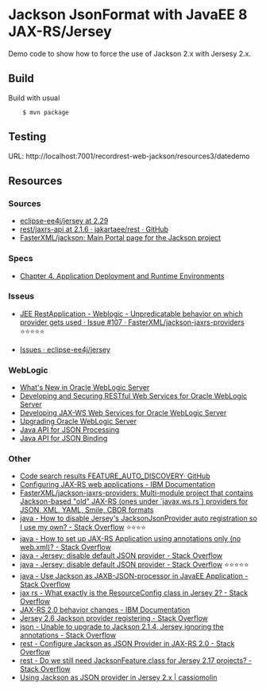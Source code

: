 # Jackson JsonFormat with JavaEE 8 JAX-RS/Jersey

Demo code to show how to force the use of Jackson 2.x with Jersesy 2.x.

## Build

Build with usual

```
    $ mvn package
```
## Testing

URL: http://localhost:7001/recordrest-web-jackson/resources3/datedemo


## Resources

### Sources

* [eclipse-ee4j/jersey at 2.29](https://github.com/eclipse-ee4j/jersey/tree/2.29)
* [rest/jaxrs-api at 2.1.6 · jakartaee/rest · GitHub](https://github.com/jakartaee/rest/tree/2.1.6/jaxrs-api)
* [FasterXML/jackson: Main Portal page for the Jackson project](https://github.com/FasterXML/jackson)

### Specs

* [Chapter 4. Application Deployment and Runtime Environments](https://eclipse-ee4j.github.io/jersey.github.io/documentation/latest/deployment.html#deployment.autodiscoverable)


### Isseus

* [JEE RestApplication - Weblogic - Unpredicatable behavior on which provider gets used · Issue #107 · FasterXML/jackson-jaxrs-providers](https://github.com/FasterXML/jackson-jaxrs-providers/issues/107) ⭐⭐⭐⭐⭐

* [Issues · eclipse-ee4j/jersey](https://github.com/eclipse-ee4j/jersey/issues?q=jackson)

### WebLogic 

- [What's New in Oracle WebLogic Server](https://docs.oracle.com/en/middleware/standalone/weblogic-server/14.1.1.0/notes/whatsnew.html#GUID-DF8CFD1C-9DD1-423E-ACA6-9717D5738385)
- [Developing and Securing RESTful Web Services for Oracle WebLogic Server](https://docs.oracle.com/en/middleware/standalone/weblogic-server/14.1.1.0/restf/jersey-back-comp.html#GUID-3219374B-7213-4D1F-A0E9-A6113FF44EB4)
- [Developing JAX-WS Web Services for Oracle WebLogic Server](https://docs.oracle.com/en/middleware/standalone/weblogic-server/14.1.1.0/wsget/jax-ws-intro.html#GUID-49D730F9-1F69-43DE-980C-7A18FB5285D9)
- [Upgrading Oracle WebLogic Server](https://docs.oracle.com/en/middleware/standalone/weblogic-server/14.1.1.0/wlupg/upgrade_ws.html#GUID-A9BF7068-B532-4A2D-96D8-6B2B9EFBFD71)
- [Java API for JSON Processing](https://docs.oracle.com/en/middleware/standalone/weblogic-server/14.1.1.0/wlprg/java-api-for-json-proc.html#GUID-53ED16E0-0669-4698-AAAB-BB0C7B9A977B)
- [Java API for JSON Binding](https://docs.oracle.com/en/middleware/standalone/weblogic-server/14.1.1.0/wlprg/java-api-json-binding.html#GUID-203F8D60-C2E9-4183-8357-00B8A289E3D9)

### Other

* [Code search results FEATURE_AUTO_DISCOVERY· GitHub](https://github.com/search?q=repo%3Aeclipse-ee4j/jersey%20FEATURE_AUTO_DISCOVERY_DISABLE&type=code)
* [Configuring JAX-RS web applications - IBM Documentation](https://www.ibm.com/docs/en/was/9.0.5?topic=applications-configuring-jax-rs-web)
* [FasterXML/jackson-jaxrs-providers: Multi-module project that contains Jackson-based "old" JAX-RS (ones under \`javax.ws.rs\`) providers for JSON, XML, YAML, Smile, CBOR formats](https://github.com/FasterXML/jackson-jaxrs-providers)
* [java - How to disable Jersey's JacksonJsonProvider auto registration so I use my own? - Stack Overflow](https://stackoverflow.com/questions/23441095/how-to-disable-jerseys-jacksonjsonprovider-auto-registration-so-i-use-my-own) ⭐⭐⭐⭐
* [java - How to set up JAX-RS Application using annotations only (no web.xml)? - Stack Overflow](https://stackoverflow.com/questions/9373081/how-to-set-up-jax-rs-application-using-annotations-only-no-web-xml)
* [java - Jersey: disable default JSON provider - Stack Overflow](https://stackoverflow.com/questions/30278303/jersey-disable-default-json-provider)
* [java - Jersey: disable default JSON provider - Stack Overflow](https://stackoverflow.com/questions/30278303/jersey-disable-default-json-provider) ⭐⭐⭐⭐⭐
* [java - Use Jackson as JAXB-JSON-processor in JavaEE Application - Stack Overflow](https://stackoverflow.com/questions/29698350/use-jackson-as-jaxb-json-processor-in-javaee-application)
* [jax rs - What exactly is the ResourceConfig class in Jersey 2? - Stack Overflow](https://stackoverflow.com/questions/45625925/what-exactly-is-the-resourceconfig-class-in-jersey-2#45627178)
* [JAX-RS 2.0 behavior changes - IBM Documentation](https://www.ibm.com/docs/en/was-zos/9.0.5?topic=applications-jax-rs-20-behavior-changes)
* [Jersey 2.6 Jackson provider registering - Stack Overflow](https://stackoverflow.com/questions/27935273/jersey-2-6-jackson-provider-registering)
* [json - Unable to upgrade to Jackson 2.1.4, Jersey ignoring the annotations - Stack Overflow](https://stackoverflow.com/questions/15436268/unable-to-upgrade-to-jackson-2-1-4-jersey-ignoring-the-annotations)
* [rest - Configure Jackson as JSON Provider in JAX-RS 2.0 - Stack Overflow](https://stackoverflow.com/questions/18741954/configure-jackson-as-json-provider-in-jax-rs-2-0)
* [rest - Do we still need JacksonFeature.class for Jersey 2.17 projects? - Stack Overflow](https://stackoverflow.com/questions/29247251/do-we-still-need-jacksonfeature-class-for-jersey-2-17-projects)
* [Using Jackson as JSON provider in Jersey 2.x | cassiomolin](https://cassiomolin.com/2016/08/10/using-jackson-as-json-provider-in-jersey-2x/)